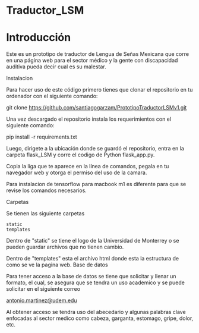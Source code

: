# Traductor_LSM
# Introducción

Este es un prototipo de traductor de Lengua de Señas Mexicana que corre en una página web para el sector médico y la gente con discapacidad auditiva pueda decir cual es su malestar.

Instalacion

Para hacer uso de este código primero tienes que clonar el repositorio en tu ordenador con el siguiente comando:

git clone https://github.com/santiagogarzam/PrototipoTraductorLSMv1.git

Una vez descargado el repositorio instala los requerimientos con el siguiente comando:

pip install -r requirements.txt

Luego, dirigete a la ubicación donde se guardó el repositorio, entra en la carpeta flask_LSM y corre el codigo de Python flask_app.py.

Copia la liga que te aparece en la línea de comandos, pegala en tu navegador web y otorga el permiso del uso de la camara.

Para instalacion de tensorflow para macbook m1 es diferente para que se revise los comandos necesarios.

Carpetas

Se tienen las siguiente carpetas

    static
    templates

Dentro de "static" se tiene el logo de la Universidad de Monterrey o se pueden guardar archivos que no tienen cambio.

Dentro de "templates" esta el archivo html donde esta la estructura de como se ve la pagina web.
Base de datos

Para tener acceso a la base de datos se tiene que solicitar y llenar un formato, el cual, se asegura que se tendra un uso academico y se puede solicitar en el siguiente correo

antonio.martinez@udem.edu 

Al obtener acceso se tendra uso del abecedario y algunas palabras clave enfocadas al sector medico como cabeza, garganta, estomago, gripe, dolor, etc.
